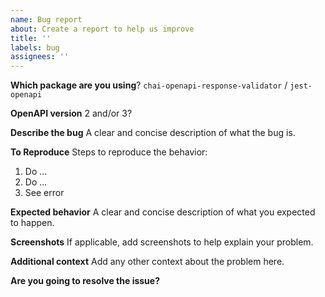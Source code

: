 ```yaml
---
name: Bug report
about: Create a report to help us improve
title: ''
labels: bug
assignees: ''
---
```


<!--- If you can, please recreate the bug in a quick test:

Simply clone master and use our bug recreation template for chai-openapi-response-validator (https://github.com/openapi-library/OpenAPIValidators/blob/master/packages/chai-openapi-response-validator/test/bugRecreationTemplate.test.js)

or jest-openapi (https://github.com/openapi-library/OpenAPIValidators/blob/master/packages/jest-openapi/__test__/bugRecreationTemplate.test.js)
 -->

**Which package are you using**?
`chai-openapi-response-validator` / `jest-openapi`

**OpenAPI version**
2 and/or 3?

**Describe the bug**
A clear and concise description of what the bug is.

**To Reproduce**
Steps to reproduce the behavior:

1. Do ...
2. Do ...
3. See error

**Expected behavior**
A clear and concise description of what you expected to happen.

**Screenshots**
If applicable, add screenshots to help explain your problem.

**Additional context**
Add any other context about the problem here.

**Are you going to resolve the issue?**

<!--- Feel free to ask for any help and read our [PR guide](https://github.com/openapi-library/OpenAPIValidators/blob/master/CONTRIBUTING.md#pull-requests) -->
